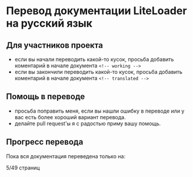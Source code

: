 
# Перевод документации LiteLoader на русский язык
## Для участников проекта
- если вы начали переводить какой-то кусок, просьба добавить коментарий в начале документа `<!-- working -->`
- если вы закончили переводить какой-то кусок, просьба добавить коментарий в начале документа `<!-- translated -->`

## Помощь в переводе
- просьба поправить меня, если вы нашли ошибку в переводе или у вас есть более хороший вариант перевода.
- делайте pull request'ы я с радостью приму вашу помощь.
## Прогресс перевода
Пока вся документация переведена только на:

5/49 страниц
